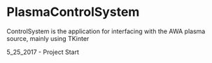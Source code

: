# PlasmaControlSystem
ControlSystem is the application for interfacing with the AWA plasma source, mainly using TKinter

5_25_2017 - Project Start
